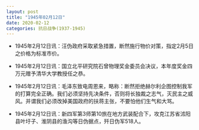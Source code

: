 ```yaml
---
layout: post
title: "1945年02月12日"
date: 2020-02-12
categories: 抗日战争(1937-1945)
---
```


<meta name="referrer" content="no-referrer" />

- 1945年2月12日讯：汪伪政府采取紧急措置，断然施行物价对策，指定2月5日之价格为标准市价。 

- 1945年2月12日讯：国立北平研究院石曾物理奖金委员会决议，本年度奖金四万元赠予清华大学教授任之恭。 

- 1945年2月12日讯：毛泽东致电周恩来，略称：断然拒绝赫尔利企图控制我军的打算完全正确。我们必须坚持先决条件，否则将长独裁之志气，灭民主之威风。并谓我们必须改掉美国政府的扶蒋主张，不要怕他们生气和大骂。 

- 1945年2月12日讯：新四军第3师第10旅在地方武装配合下，攻克江苏省沭阳县叶圩子、淮阴县的渔沟等日伪据点，歼日伪军518人。 

